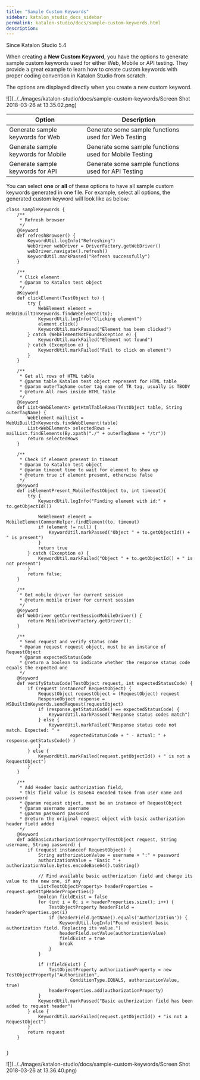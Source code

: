```yaml
---
title: "Sample Custom Keywords" 
sidebar: katalon_studio_docs_sidebar
permalink: katalon-studio/docs/sample-custom-keywords.html 
description: 
---
```

Since Katalon Studio 5.4

When creating a **New Custom Keyword**, you have the options to generate sample custom keywords used for either Web, Mobile or API testing. They provide a great example to learn how to create custom keywords with proper coding convention in Katalon Studio from scratch.

The options are displayed directly when you create a new custom keyword.

![](../../images/katalon-studio/docs/sample-custom-keywords/Screen Shot 2018-03-26 at 13.35.02.png)

<table class="" style="table-layout: fixed;"><thead><tr><th class="" style="">Option</th><th class="" style="">Description</th></tr></thead><tbody class="" style=""><tr class="" style=""><td class="" style="">Generate sample keywords for Web</td><td class="" style="">Generate some sample functions used for Web Testing</td></tr><tr class="" style=""><td class="" style=""><span class="" style="">Generate sample keywords for Mobile</span></td><td class="" style="">Generate some sample functions used for Mobile Testing</td></tr><tr class="" style=""><td class="" style=""><span class="" style="">Generate sample keywords for API</span></td><td class="" style="">Generate some sample functions used for API Testing</td></tr></tbody></table>

  
You can select **one** or **all** of these options to have all sample custom keywords generated in one file. For example, select all options, the generated custom keyword will look like as below:

```
class sampleKeywords {
	/**
	 * Refresh browser
	 */
	@Keyword
	def refreshBrowser() {
		KeywordUtil.logInfo("Refreshing")
		WebDriver webDriver = DriverFactory.getWebDriver()
		webDriver.navigate().refresh()
		KeywordUtil.markPassed("Refresh successfully")
	}

	/**
	 * Click element
	 * @param to Katalon test object
	 */
	@Keyword
	def clickElement(TestObject to) {
		try {
			WebElement element = WebUiBuiltInKeywords.findWebElement(to);
			KeywordUtil.logInfo("Clicking element")
			element.click()
			KeywordUtil.markPassed("Element has been clicked")
		} catch (WebElementNotFoundException e) {
			KeywordUtil.markFailed("Element not found")
		} catch (Exception e) {
			KeywordUtil.markFailed("Fail to click on element")
		}
	}

	/**
	 * Get all rows of HTML table
	 * @param table Katalon test object represent for HTML table
	 * @param outerTagName outer tag name of TR tag, usually is TBODY
	 * @return All rows inside HTML table
	 */
	@Keyword
	def List<WebElement> getHtmlTableRows(TestObject table, String outerTagName) {
		WebElement mailList = WebUiBuiltInKeywords.findWebElement(table)
		List<WebElement> selectedRows = mailList.findElements(By.xpath("./" + outerTagName + "/tr"))
		return selectedRows
	}

	/**
	 * Check if element present in timeout
	 * @param to Katalon test object
	 * @param timeout time to wait for element to show up
	 * @return true if element present, otherwise false
	 */
	@Keyword
	def isElementPresent_Mobile(TestObject to, int timeout){
		try {
			KeywordUtil.logInfo("Finding element with id:" + to.getObjectId())

			WebElement element = MobileElementCommonHelper.findElement(to, timeout)
			if (element != null) {
				KeywordUtil.markPassed("Object " + to.getObjectId() + " is present")
			}
			return true
		} catch (Exception e) {
			KeywordUtil.markFailed("Object " + to.getObjectId() + " is not present")
		}
		return false;
	}

	/**
	 * Get mobile driver for current session
	 * @return mobile driver for current session
	 */
	@Keyword
	def WebDriver getCurrentSessionMobileDriver() {
		return MobileDriverFactory.getDriver();
	}

	/**
	 * Send request and verify status code
	 * @param request request object, must be an instance of RequestObject
	 * @param expectedStatusCode
	 * @return a boolean to indicate whether the response status code equals the expected one
	 */
	@Keyword
	def verifyStatusCode(TestObject request, int expectedStatusCode) {
		if (request instanceof RequestObject) {
			RequestObject requestObject = (RequestObject) request
			ResponseObject response = WSBuiltInKeywords.sendRequest(requestObject)
			if (response.getStatusCode() == expectedStatusCode) {
				KeywordUtil.markPassed("Response status codes match")
			} else {
				KeywordUtil.markFailed("Response status code not match. Expected: " +
						expectedStatusCode + " - Actual: " + response.getStatusCode() )
			}
		} else {
			KeywordUtil.markFailed(request.getObjectId() + " is not a RequestObject")
		}
	}

	/**
	 * Add Header basic authorization field,
	 * this field value is Base64 encoded token from user name and password
	 * @param request object, must be an instance of RequestObject
	 * @param username username
	 * @param password password
	 * @return the original request object with basic authorization header field added
	 */
	@Keyword
	def addBasicAuthorizationProperty(TestObject request, String username, String password) {
		if (request instanceof RequestObject) {
			String authorizationValue = username + ":" + password
			authorizationValue = "Basic " + authorizationValue.bytes.encodeBase64().toString()

			// Find available basic authorization field and change its value to the new one, if any
			List<TestObjectProperty> headerProperties = request.getHttpHeaderProperties()
			boolean fieldExist = false
			for (int i = 0; i < headerProperties.size(); i++) {
				TestObjectProperty headerField = headerProperties.get(i)
				if (headerField.getName().equals('Authorization')) {
					KeywordUtil.logInfo("Found existent basic authorization field. Replacing its value.")
					headerField.setValue(authorizationValue)
					fieldExist = true
					break
				}
			}

			if (!fieldExist) {
				TestObjectProperty authorizationProperty = new TestObjectProperty("Authorization",
						ConditionType.EQUALS, authorizationValue, true)
				headerProperties.add(authorizationProperty)
			}
			KeywordUtil.markPassed("Basic authorization field has been added to request header")
		} else {
			KeywordUtil.markFailed(request.getObjectId() + "is not a RequestObject")
		}
		return request
	}


}
```

![](../../images/katalon-studio/docs/sample-custom-keywords/Screen Shot 2018-03-26 at 13.36.40.png)